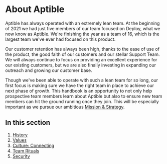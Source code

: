 # About Aptible

Aptible has always operated with an extremely lean team. At the beginning of 2021 we had just five members of our team focused on Deploy, what we now know as Aptible. We're finishing the year as a team of 16, which is the largest team we've ever had focused on this product.

Our customer retention has always been high, thanks to the ease of use of the product, the good faith of our customers and our stellar Support Team. We will always continue to focus on providing an excellent experience for our existing customers, but we are also finally investing in expanding our outreach and growing our customer base.

Though we've been able to operate with such a lean team for so long, our first focus is making sure we have the right team in place to achieve our next phase of growth. This handbook is an opportunity to not only help prospective team members learn about Aptible but also to ensure new team members can hit the ground running once they join. This will be especially important as we pursue our ambitious [Mission & Strategy](/mission-strategy.md).

## In this section
1. [History](history.md)
2. [Values](values.md)
3. [Culture: Connecting](connecting.md)
4. [Team Rituals](rituals.md)
5. [Security](security.md)